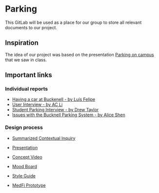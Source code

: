 # Parking

This GitLab will be used as a place for our group to store all relevant documents to our project.

## Inspiration
The idea of our project was based on the presentation [Parking on campus](https://medium.com/@kjs026/parking-on-campus-a-frustrating-time-consuming-issue-259ae8160b6#.cl5gaysto) that we saw in class.

## Important links
### Individual reports
- [Having a car at Buckenell - by Luís Felipe](https://medium.com/@lftomazini/having-a-car-at-bucknell-cda27283f89e#.ktd74vqhi)
- [User Interview - by AC Li](https://medium.com/@yl015/user-interview-a1b995bb6d76#.ci5je4ih2)
- [Student Parking Interview - by Drew Taylor](https://medium.com/@awt003/student-parking-interview-9dd119de017f#.kjy0z7mwv)
- [Issues with the Bucknell Parking System - by Alice Shen](https://medium.com/@ms092/issues-with-the-bucknell-parking-system-d9cc90a4c112#.gmhgks4ft)

### Design process
- [Summarized Contextual Inquiry](https://medium.com/@lftomazini/summarized-contextual-inquiry-3cdb97074762#.wyfq5znn2)

- [Presentation](https://docs.google.com/presentation/d/1ZJ8ccp5NuXjkQ947w_EufowgroZeyF-QD98HlZa965A/edit?usp=sharing)

- [Concept Video](https://www.youtube.com/watch?v=tlSBLZjG_BA)

- [Mood Board](https://niice.co/m/488b71981237f1c00e5b3afbe54ac297)

- [Style Guide](https://app.frontify.com/d/z5FawCZgY1AW/park-me-style-guide)

- [MedFi Prototype](https://www.justinmind.com/usernote/tests/19570480/19570996/19600595/index.html#/screens/5b15f10f-d751-4b05-9ba0-38ba9c67abb2)